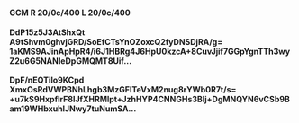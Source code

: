 #### GCM R 20/0c/400 L 20/0c/400
**DdP15z5J3AtShxQt**<br/>**A9tShvm0ghvjGRD/SoEfCTsYnOZoxcQ2fyDNSDjRA/g=**<br/>**1aKMS9AJinApHpR4/i6J1HBRg4J6HpU0kzcA+8CuvJjif7GGpYgnTTh3wyZ2u6G5NANIeDpGMQMT8Uif...**<br/><br/>
**DpF/nEQTilo9KCpd**<br/>**XmxOsRdVWPBNhLhgb3MzGFITeVxM2nug8rYWb0R7t/s=**<br/>**+u7kS9HxpflrF8IJfXHRMlpt+JzhHYP4CNNGHs3BIj+DgMNQYN6vCSb9Bam19WHbxuhlJNwy7tuNumSA...**